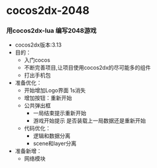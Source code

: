 # cocos2dx-2048

### 用cocos2dx-lua 编写2048游戏 

* cocos2dx版本:3.13
* 目的： 
    - 入门cocos
    - 不断完善项目,让项目使用cocos2dx的尽可能多的组件
    - 打出手机包
* 准备优化：
	- 开始增加Logo界面 1s消失
	- 增加按钮：重新开始
	- 公共弹出框
		- 一局结束提示重新开始
		- 游戏开始提示 是否装载上一局数据还是重新开始
	- 代码优化：
		- 逻辑和数据分离 
		- scene和layer分离
* 准备新增：
	- 网络模块
